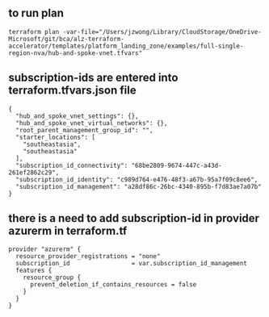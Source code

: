## to run plan 
```
terraform plan -var-file="/Users/jzwong/Library/CloudStorage/OneDrive-Microsoft/git/bca/alz-terraform-accelerator/templates/platform_landing_zone/examples/full-single-region-nva/hub-and-spoke-vnet.tfvars"
```

## subscription-ids are entered into terraform.tfvars.json file
```
{
  "hub_and_spoke_vnet_settings": {},
  "hub_and_spoke_vnet_virtual_networks": {},
  "root_parent_management_group_id": "",
  "starter_locations": [
    "southeastasia",
    "southeastasia"
  ],
  "subscription_id_connectivity": "68be2809-9674-447c-a43d-261ef2862c29",
  "subscription_id_identity": "c989d764-e476-48f3-a67b-95a7f09c8ee6",
  "subscription_id_management": "a28df86c-26bc-4340-895b-f7d83ae7a07b"
}
```

## there is a need to add subscription-id in provider azurerm in terraform.tf
```
provider "azurerm" {
  resource_provider_registrations = "none"
  subscription_id                 = var.subscription_id_management
  features {
    resource_group {
      prevent_deletion_if_contains_resources = false
    }
  }
}
```